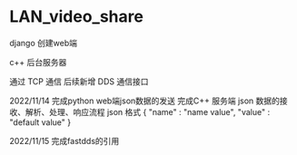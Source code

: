 # LAN_video_share

django 创建web端

c++ 后台服务器

通过 TCP 通信
后续新增 DDS 通信接口

2022/11/14
完成python web端json数据的发送
完成C++ 服务端 json 数据的接收、解析、处理、响应流程
json 格式
{
    "name" : "name value",
    "value" : "default value"
}

2022/11/15
完成fastdds的引用